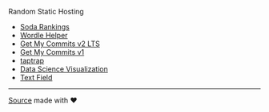 Random Static Hosting

- [Soda Rankings](https://bnidevs.github.io/sodas)
- [Wordle Helper](https://bnidevs.github.io/wordle)
- [Get My Commits v2 LTS](https://bnidevs.github.io/get-my-commits)
- [Get My Commits v1](https://bnidevs.github.io/get-my-commitsv1)
- [taptrap](https://bnidevs.github.io/taptrap)
- [Data Science Visualization](https://bnidevs.github.io/datascience_team3_f22)
- [Text Field](https://bnidevs.github.io/text-editor)

-----

[Source](https://github.com/bnidevs/bnidevs.github.io) made with ❤️